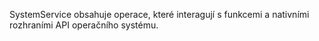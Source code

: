 ﻿SystemService obsahuje operace, které interagují s funkcemi a nativními rozhraními API operačního systému.